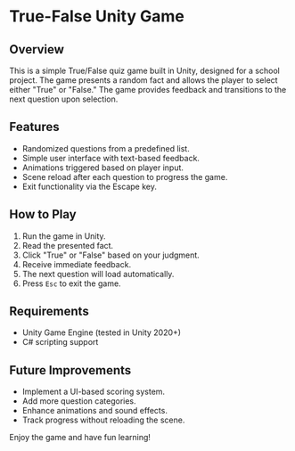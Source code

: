 # True-False Unity Game

## Overview

This is a simple True/False quiz game built in Unity, designed for a school project. The game presents a random fact and allows the player to select either "True" or "False." The game provides feedback and transitions to the next question upon selection.

## Features

- Randomized questions from a predefined list.
- Simple user interface with text-based feedback.
- Animations triggered based on player input.
- Scene reload after each question to progress the game.
- Exit functionality via the Escape key.
## How to Play

1. Run the game in Unity.
2. Read the presented fact.
3. Click "True" or "False" based on your judgment.
4. Receive immediate feedback.
5. The next question will load automatically.
6. Press `Esc` to exit the game.

## Requirements

- Unity Game Engine (tested in Unity 2020+)
- C# scripting support

## Future Improvements

- Implement a UI-based scoring system.
- Add more question categories.
- Enhance animations and sound effects.
- Track progress without reloading the scene.

Enjoy the game and have fun learning!

